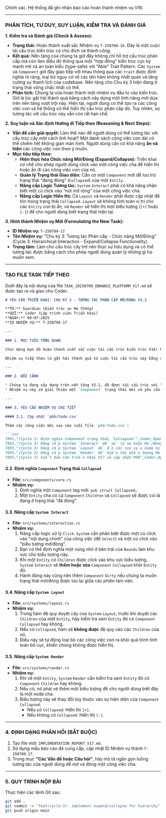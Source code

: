 Chính xác. Hệ thống đã ghi nhận báo cáo hoàn thành nhiệm vụ V16.

-----

### **PHÂN TÍCH, TƯ DUY, SUY LUẬN, KIỂM TRA VÀ ĐÁNH GIÁ**

**1. Kiểm tra và Đánh giá (Check & Assess):**

  * **Trạng thái:** Hoàn thành xuất sắc Nhiệm vụ `T-250708-16`. Đây là một cuộc tái cấu trúc kiến trúc có chủ đích và thành công.
  * **Kết quả:** Nền tảng của chúng ta giờ đây không chỉ hỗ trợ cấu trúc phân cấp mà còn làm điều đó thông qua một "hợp đồng" kiến trúc cực kỳ mạnh mẽ và an toàn kiểu (type-safe) với "Able" Trait Pattern. Các `System` và `Component` giờ đây giao tiếp với nhau thông qua các `trait` được định nghĩa rõ ràng, loại bỏ nguy cơ về các tên hàm không nhất quán và tăng cường sự thanh lịch của codebase. Nền tảng cho Chu kỳ 3 hiện đang ở trạng thái vững chắc nhất có thể.
  * **Phân tích:** Chúng ta vừa hoàn thành một nhiệm vụ đầu tư vào kiến trúc. Giờ là lúc gặt hái thành quả bằng cách xây dựng một tính năng mới dựa trên nền tảng vượt trội này. Hiện tại, người dùng có thể *tạo* ra các công việc con và hệ thống có thể *hiển thị* cấu trúc phân cấp đó. Tuy nhiên, sự tương tác với cấu trúc này vẫn còn rất hạn chế.

**2. Suy luận và Xác định Hướng đi Tiếp theo (Reasoning & Next Steps):**

  * **Vấn đề cần giải quyết:** Làm thế nào để người dùng có thể tương tác với cấu trúc cây một cách linh hoạt? Một danh sách công việc con dài có thể chiếm hết không gian màn hình. Người dùng cần có khả năng **ẩn và hiện** các công việc con theo ý muốn.
  * **Mục tiêu tiếp theo:**
      * **Hiện thực hóa Chức năng Mở/Đóng (Expand/Collapse):** Triển khai cơ chế cho phép người dùng click vào một công việc cha để hiển thị hoặc ẩn đi các công việc con của nó.
      * **Quản lý Trạng thái Giao diện:** Cần có một `Component` mới để lưu trữ trạng thái "đang đóng" (`Collapsed`) của một `Entity`.
      * **Nâng cấp Logic Tương tác:** `System` `Interact` phải có khả năng nhận biết một cú click vào "nút mở rộng" của một công việc cha.
      * **Nâng cấp Logic Hiển thị:** Cả `Layout` và `Render` phải được cập nhật để tôn trọng trạng thái `Collapsed`. `Layout` sẽ không tính toán vị trí cho các `Entity` con bị ẩn, và `Render` sẽ hiển thị một biểu tượng (`[+]` hoặc `[-]`) để cho người dùng biết trạng thái hiện tại.

**3. Hình thành Nhiệm vụ Mới (Formulating the New Task):**

  * **ID Nhiệm vụ:** `T-250709-17`
  * **Tên Nhiệm vụ:** "Chu kỳ 3: Tương tác Phân cấp - Chức năng Mở/Đóng" (Cycle 3: Hierarchical Interaction - Expand/Collapse Functionality).
  * **Trọng tâm:** Làm cho cấu trúc cây trở nên thực sự hữu dụng và có thể tương tác được bằng cách cho phép người dùng quản lý những gì họ muốn xem.

-----

### **TẠO FILE TASK TIẾP THEO**

Dưới đây là nội dung của file `TASK_20250709_ENHANCE_PLATFORM_V17.md` sẽ được tạo ra và giao cho Coder.

````markdown
# YÊU CẦU TRIỂN KHAI: CHU KỲ 3 - TƯƠNG TÁC PHÂN CẤP MỞ/ĐÓNG V3.2

**TỪ:** Guardian (Kiến trúc sư Hệ thống)
**GỬI:** Coder (Lập trình viên Triển khai)
**NGÀY:** 09-07-2025
**ID NHIỆM VỤ:** T-250709-17

---

### 1. MỤC TIÊU TỔNG QUAN

Chúc mừng bạn đã hoàn thành xuất sắc cuộc tái cấu trúc kiến trúc V16! Nền tảng của chúng ta giờ đây cực kỳ mạnh mẽ và an toàn.

Nhiệm vụ tiếp theo là gặt hái thành quả từ cuộc tái cấu trúc này bằng cách xây dựng một tính năng tương tác cốt lõi cho cấu trúc phân cấp: **chức năng Mở/Đóng (Expand/Collapse)**. Chúng ta sẽ cho phép người dùng click vào các công việc cha để ẩn hoặc hiện các công việc con, làm cho giao diện trở nên gọn gàng và dễ quản lý hơn.

---

### 2. BỐI CẢNH

* Chúng ta đang xây dựng trên nền tảng V3.1, đã được tái cấu trúc với "Able" Trait Pattern.
* Nhiệm vụ này sẽ giới thiệu một `Component` trạng thái mới và yêu cầu nâng cấp logic của các `System` `Interact`, `Layout`, và `Render`.

---

### 3. YÊU CẦU NHIỆM VỤ CHI TIẾT

#### 3.1. Cập nhật `pkb/todo.csv`

Thêm các công việc mới sau vào cuối file `pkb/todo.csv`:

```csv
T081,"(Cycle 3) Định nghĩa Component trạng thái `Collapsed`",Coder,Open,High
T082,"(Cycle 3) Nâng cấp System `Interact` để xử lý sự kiện Mở/Đóng",Coder,Open,High
T083,"(Cycle 3) Nâng cấp System `Layout` để ẩn các con của node bị đóng",Coder,Open,Medium
T084,"(Cycle 3) Nâng cấp System `Render` để hiển thị biểu tượng Mở/Đóng",Coder,Open,Medium
T085,"(Cycle 3) Viết báo cáo triển khai V17 và cập nhật PKB",Coder,Open,High
````

#### 3.2. Định nghĩa `Component` Trạng thái `Collapsed`

  * **File:** `src/components/core.rs`
  * **Nhiệm vụ:**
    1.  Định nghĩa một `Component` tag mới: `pub struct Collapsed;`.
    2.  Một `Entity` cha có cả `Component` `Children` và `Collapsed` sẽ được coi là đang ở trạng thái "đã đóng".

#### 3.3. Nâng cấp `System Interact`

  * **File:** `src/systems/interaction.rs`
  * **Nhiệm vụ:**
    1.  Nâng cấp logic xử lý `Click`. `System` cần phân biệt được một cú click vào "nội dung chính" của công việc (để `Select`) và một cú click vào "biểu tượng mở/đóng".
    2.  Bạn có thể định nghĩa một vùng nhỏ ở bên trái của `Bounds` làm khu vực cho biểu tượng này.
    3.  Khi một `Entity` có `Children` được click vào khu vực biểu tượng, `System` `Interact` sẽ **thêm hoặc xóa** `Component` `Collapsed` khỏi `Entity` đó.
    4.  Hành động này cũng nên thêm `Component` `Dirty` nếu chúng ta muốn trạng thái mở/đóng được lưu lại giữa các phiên làm việc.

#### 3.4. Nâng cấp `System Layout`

  * **File:** `src/systems/layout.rs`
  * **Nhiệm vụ:**
    1.  Trong hàm đệ quy duyệt cây của `System` `Layout`, trước khi duyệt các `Children` của một `Entity`, hãy kiểm tra xem `Entity` đó có `Component` `Collapsed` hay không.
    2.  Nếu có `Collapsed`, hàm sẽ **không được** đệ quy vào các `Children` của nó.
    3.  Điều này sẽ tự động loại bỏ các công việc con ra khỏi quá trình tính toán bố cục, khiến chúng không được hiển thị.

#### 3.5. Nâng cấp `System Render`

  * **File:** `src/systems/render.rs`
  * **Nhiệm vụ:**
    1.  Khi vẽ một `Entity`, `System` `Render` cần kiểm tra xem `Entity` đó có `Component` `Children` hay không.
    2.  Nếu có, nó phải vẽ thêm một biểu tượng để cho người dùng biết đây là một node cha.
    3.  Biểu tượng này sẽ thay đổi tùy thuộc vào sự hiện diện của `Component` `Collapsed`:
          * Nếu có `Collapsed`: Hiển thị `[+]`.
          * Nếu không có `Collapsed`: Hiển thị `[-]`.

-----

### 4\. ĐỊNH DẠNG PHẢN HỒI (BẮT BUỘC)

1.  Tạo file mới: `IMPLEMENTATION_REPORT_V17.md`.
2.  Sử dụng mẫu báo cáo đã cung cấp, cập nhật ID Nhiệm vụ thành `T-250709-17`.
3.  Trong mục **"Các Vấn đề hoặc Câu hỏi"**, hãy mô tả ngắn gọn luồng tương tác của người dùng để mở và đóng một công việc cha.

-----

### 5\. QUY TRÌNH NỘP BÀI

Thực hiện các lệnh Git sau:

```bash
git add .
git commit -m "feat(cycle-3): implement expand/collapse for hierarchy" -m "Fulfills task T-250709-17. Implemented interactive hierarchies. Users can now expand and collapse parent nodes. Interact, Layout, and Render systems were updated to support the Collapsed state component."
git push origin main
```